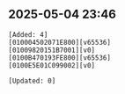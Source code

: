 ## 2025-05-04 23:46
```
[Added: 4]
[010004502071E800][v65536]
[01009820151B7001][v0]
[0100B470193FE800][v65536]
[0100E5E01C099002][v0]

[Updated: 0]
```
